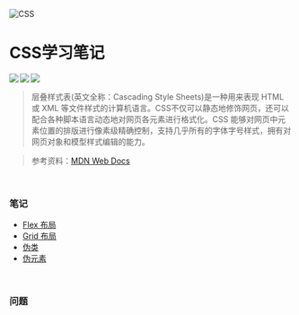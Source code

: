 ![CSS](https://mssionline.com/wp-content/uploads/2020/10/css-illustration.png)

# CSS学习笔记

 <img src="https://img.shields.io/badge/langage-CSS-9cf.svg" align="left"/><img src="https://img.shields.io/badge/worker-xuchenke-green.svg" align="left"/> <img src="https://img.shields.io/badge/version-0.0.1-blue.svg" align="left"/><br>

> 层叠样式表(英文全称：Cascading Style Sheets)是一种用来表现 HTML 或 XML 等文件样式的计算机语言。CSS不仅可以静态地修饰网页，还可以配合各种脚本语言动态地对网页各元素进行格式化。CSS 能够对网页中元素位置的排版进行像素级精确控制，支持几乎所有的字体字号样式，拥有对网页对象和模型样式编辑的能力。

> 参考资料：[MDN Web Docs](https://developer.mozilla.org/zh-CN/)

<br>

### 笔记

- [Flex 布局](./note/flex_layout.md)
- [Grid 布局](./note/grid_layout.md)
- [伪类](#)
- [伪元素](#)



<br>

### 问题

